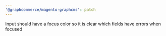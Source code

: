 ```yaml
---
'@graphcommerce/magento-graphcms': patch
---
```


Input should have a focus color so it is clear which fields have errors when focused
